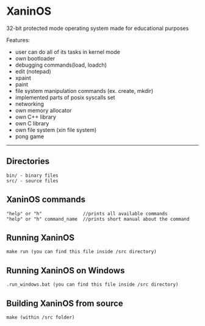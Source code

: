 # XaninOS

32-bit protected mode operating system made for educational purposes

Features:

- user can do all of its tasks in kernel mode
- own bootloader
- debugging commands(load, loadch)
- edit (notepad)
- xpaint
- paint
- file system manipulation commands (ex. create, mkdir) 
- implemented parts of posix syscalls set
- networking
- own memory allocator
- own C++ library
- own C library 
- own file system (xin file system)
- pong game


---

## Directories

```
bin/ - binary files
src/ - source files
```

## XaninOS commands

```
"help" or "h"               //prints all available commands
"help" or "h" command_name  //prints short manual about the command
```

## Running XaninOS

```
make run (you can find this file inside /src directory)
```

## Running XaninOS on Windows

```
.run_windows.bat (you can find this file inside /src directory)
```

## Building XaninOS from source

```
make (within /src folder)
```
